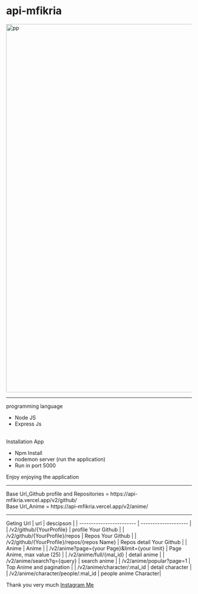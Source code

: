 # api-mfikria

<img src="https://i.pinimg.com/564x/37/e5/4f/37e54f92afe82f5fd1b55b205e7a745f.jpg" alt="pp" width="1000"/>
<hr/>
programming language
<ul>
  <li>Node JS</li>
  <li>Express Js</li>
</ul>
<br>
Installation App
<ul>
  <li>Npm Install</li>
  <li>nodemon server (run the application)</li>
  <li>Run in port 5000</li>
</ul>
Enjoy enjoying the application
<hr/>
Base Url_Github profile and Repositories = https://api-mfikria.vercel.app/v2/github/ <br>
Base Url_Anime = https://api-mfikria.vercel.app/v2/anime/

<hr/>

Geting Url
|      url           |      descipson       |
| ------------------------ | -------------------- |
| /v2/github/{YourProfile}        |      profile Your Github        |
| /v2/github/{YourProfile}/repos  |      Repos Your Github   |
| /v2/github/{YourProfile}/repos/{repos Name}  |      Repos detail Your Github   |
| Anime  |      Anime   |
| /v2/anime?page={your Page}&limit={your limit}  |      Page Anime, max value (25)   |
| /v2/anime/full/{mal_id}  | detail anime      |
| /v2/anime/search?q={query}  | search anime      |
| /v2/anime/popular?page=1 | Top Anime and pagination      |
| /v2/anime/character/:mal_id | detail character |
| /v2/anime/character/people/:mal_id | people anime Character|

Thank you very much <a href="https://api-mfikria.vercel.app/instagram">Instagram Me</a>